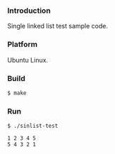 ### Introduction

Single linked list test sample code.


### Platform

Ubuntu Linux.


### Build

```bash
$ make
```


### Run

```console
$ ./sinlist-test

1 2 3 4 5
5 4 3 2 1
```
